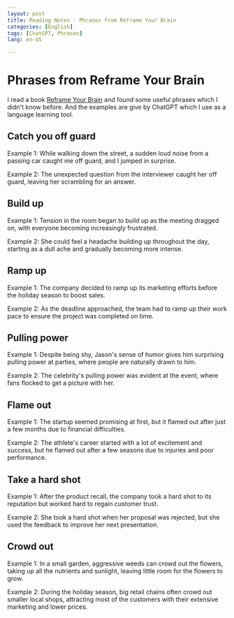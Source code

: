 ```yaml
---
layout: post
title: Reading Notes - Phrases from Reframe Your Brain
categories: [English]
tags: [ChatGPT, Phrases]
lang: en-US

---
```


# Phrases from Reframe Your Brain

I read a book [Reframe Your Brain](https://book.douban.com/subject/36535459/) and found some useful phrases which I didn't know before. And the examples are give by ChatGPT which I use as a language learning tool.


## Catch you off guard

Example 1: While walking down the street, a sudden loud noise from a passing car caught me off guard, and I jumped in surprise.

Example 2: The unexpected question from the interviewer caught her off guard, leaving her scrambling for an answer.

## Build up

Example 1: Tension in the room began to build up as the meeting dragged on, with everyone becoming increasingly frustrated.

Example 2: She could feel a headache building up throughout the day, starting as a dull ache and gradually becoming more intense.

## Ramp up

Example 1: The company decided to ramp up its marketing efforts before the holiday season to boost sales.

Example 2: As the deadline approached, the team had to ramp up their work pace to ensure the project was completed on time.

## Pulling power

Example 1: Despite being shy, Jason's sense of humor gives him surprising pulling power at parties, where people are naturally drawn to him.

Example 2: The celebrity's pulling power was evident at the event, where fans flocked to get a picture with her.

## Flame out

Example 1: The startup seemed promising at first, but it flamed out after just a few months due to financial difficulties.

Example 2: The athlete's career started with a lot of excitement and success, but he flamed out after a few seasons due to injuries and poor performance.

## Take a hard shot

Example 1: After the product recall, the company took a hard shot to its reputation but worked hard to regain customer trust.

Example 2: She took a hard shot when her proposal was rejected, but she used the feedback to improve her next presentation.

## Crowd out

Example 1: In a small garden, aggressive weeds can crowd out the flowers, taking up all the nutrients and sunlight, leaving little room for the flowers to grow.

Example 2: During the holiday season, big retail chains often crowd out smaller local shops, attracting most of the customers with their extensive marketing and lower prices.









